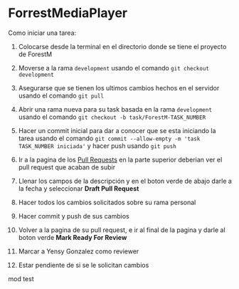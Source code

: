 # ForrestMediaPlayer

Como iniciar una tarea:

1. Colocarse desde la terminal en el directorio donde se tiene el proyecto de ForestM

2. Moverse a la rama ```development``` usando el comando ```git checkout development```

3. Asegurarse que se tienen los ultimos cambios hechos en el servidor usando el comando ```git pull```

4. Abrir una rama nueva para su task basada en la rama ```development``` usando el comando ```git checkout -b task/ForestM-TASK_NUMBER```

5. Hacer un commit inicial para dar a conocer que se esta iniciando la tarea usando el comando ```git commit --allow-empty -m 'task TASK_NUMBER iniciada'```  y hacer push usando ```git push```

6. Ir a la pagina de los [Pull Requests](https://github.com/YensyGonzalezBuild/ForrestMediaPlayer/pulls) en la parte superior deberian ver el pull request que acaban de subir 

7. Llenar los campos de la descripción y en el boton verde de abajo darle a la fecha y seleccionar **Draft Pull Request**

8. Hacer todos los cambios solicitados sobre su rama personal

9. Hacer commit y push de sus cambios

10. Volver a la pagina de su pull request, e ir al final de la pagina y darle al boton verde **Mark Ready For Review**

11. Marcar a Yensy Gonzalez como reviewer

12. Estar pendiente de si se le solicitan cambios 

mod test
